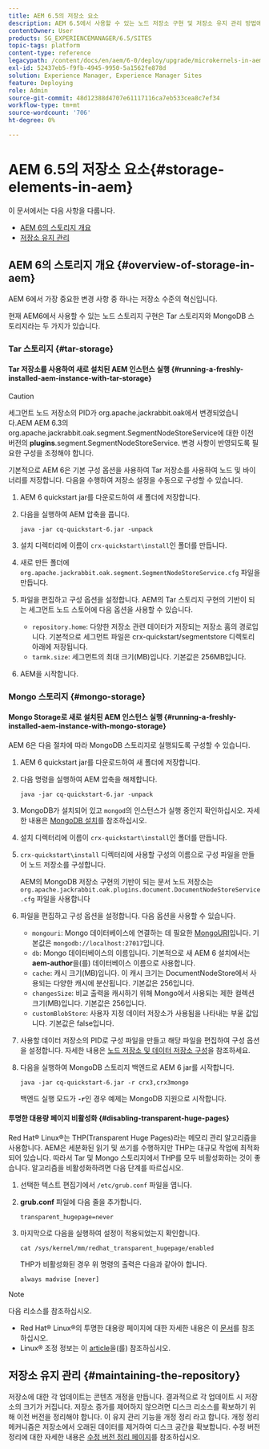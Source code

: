 ```yaml
---
title: AEM 6.5의 저장소 요소
description: AEM 6.5에서 사용할 수 있는 노드 저장소 구현 및 저장소 유지 관리 방법에 대해 알아봅니다.
contentOwner: User
products: SG_EXPERIENCEMANAGER/6.5/SITES
topic-tags: platform
content-type: reference
legacypath: /content/docs/en/aem/6-0/deploy/upgrade/microkernels-in-aem-6-0
exl-id: 52437eb5-f9fb-4945-9950-5a1562fe878d
solution: Experience Manager, Experience Manager Sites
feature: Deploying
role: Admin
source-git-commit: 48d12388d4707e61117116ca7eb533cea8c7ef34
workflow-type: tm+mt
source-wordcount: '706'
ht-degree: 0%

---
```


# AEM 6.5의 저장소 요소{#storage-elements-in-aem}

이 문서에서는 다음 사항을 다룹니다.

* [AEM 6의 스토리지 개요](/help/sites-deploying/storage-elements-in-aem-6.md#overview-of-storage-in-aem)
* [저장소 유지 관리](/help/sites-deploying/storage-elements-in-aem-6.md#maintaining-the-repository)

## AEM 6의 스토리지 개요 {#overview-of-storage-in-aem}

AEM 6에서 가장 중요한 변경 사항 중 하나는 저장소 수준의 혁신입니다.

현재 AEM6에서 사용할 수 있는 노드 스토리지 구현은 Tar 스토리지와 MongoDB 스토리지라는 두 가지가 있습니다.

### Tar 스토리지 {#tar-storage}

#### Tar 저장소를 사용하여 새로 설치된 AEM 인스턴스 실행 {#running-a-freshly-installed-aem-instance-with-tar-storage}

>[!CAUTION]
>
>세그먼트 노드 저장소의 PID가 org.apache.jackrabbit.oak에서 변경되었습니다.AEM AEM 6.3의 org.apache.jackrabbit.oak.segment.SegmentNodeStoreService에 대한 이전 버전의 **plugins**.segment.SegmentNodeStoreService. 변경 사항이 반영되도록 필요한 구성을 조정해야 합니다.

기본적으로 AEM 6은 기본 구성 옵션을 사용하여 Tar 저장소를 사용하여 노드 및 바이너리를 저장합니다. 다음을 수행하여 저장소 설정을 수동으로 구성할 수 있습니다.

1. AEM 6 quickstart jar를 다운로드하여 새 폴더에 저장합니다.
1. 다음을 실행하여 AEM 압축을 풉니다.

   `java -jar cq-quickstart-6.jar -unpack`

1. 설치 디렉터리에 이름이 `crx-quickstart\install`인 폴더를 만듭니다.

1. 새로 만든 폴더에 `org.apache.jackrabbit.oak.segment.SegmentNodeStoreService.cfg` 파일을 만듭니다.

1. 파일을 편집하고 구성 옵션을 설정합니다. AEM의 Tar 스토리지 구현의 기반이 되는 세그먼트 노드 스토어에 다음 옵션을 사용할 수 있습니다.

   * `repository.home`: 다양한 저장소 관련 데이터가 저장되는 저장소 홈의 경로입니다. 기본적으로 세그먼트 파일은 crx-quickstart/segmentstore 디렉토리 아래에 저장됩니다.
   * `tarmk.size`: 세그먼트의 최대 크기(MB)입니다. 기본값은 256MB입니다.

1. AEM을 시작합니다.

### Mongo 스토리지 {#mongo-storage}

#### Mongo Storage로 새로 설치된 AEM 인스턴스 실행 {#running-a-freshly-installed-aem-instance-with-mongo-storage}

AEM 6은 다음 절차에 따라 MongoDB 스토리지로 실행되도록 구성할 수 있습니다.

1. AEM 6 quickstart jar를 다운로드하여 새 폴더에 저장합니다.
1. 다음 명령을 실행하여 AEM 압축을 해제합니다.

   `java -jar cq-quickstart-6.jar -unpack`

1. MongoDB가 설치되어 있고 `mongod`의 인스턴스가 실행 중인지 확인하십시오. 자세한 내용은 [MongoDB 설치](https://docs.mongodb.org/manual/installation/)를 참조하십시오.
1. 설치 디렉터리에 이름이 `crx-quickstart\install`인 폴더를 만듭니다.
1. `crx-quickstart\install` 디렉터리에 사용할 구성의 이름으로 구성 파일을 만들어 노드 저장소를 구성합니다.

   AEM의 MongoDB 저장소 구현의 기반이 되는 문서 노드 저장소는 `org.apache.jackrabbit.oak.plugins.document.DocumentNodeStoreService.cfg` 파일을 사용합니다

1. 파일을 편집하고 구성 옵션을 설정합니다. 다음 옵션을 사용할 수 있습니다.

   * `mongouri`: Mongo 데이터베이스에 연결하는 데 필요한 [MongoURI](https://docs.mongodb.org/manual/reference/connection-string/)입니다. 기본값은 `mongodb://localhost:27017`입니다.
   * `db`: Mongo 데이터베이스의 이름입니다. 기본적으로 새 AEM 6 설치에서는 **aem-author**&#x200B;을(를) 데이터베이스 이름으로 사용합니다.
   * `cache`: 캐시 크기(MB)입니다. 이 캐시 크기는 DocumentNodeStore에서 사용되는 다양한 캐시에 분산됩니다. 기본값은 256입니다.
   * `changesSize`: 비교 출력을 캐시하기 위해 Mongo에서 사용되는 제한 컬렉션 크기(MB)입니다. 기본값은 256입니다.
   * `customBlobStore`: 사용자 지정 데이터 저장소가 사용됨을 나타내는 부울 값입니다. 기본값은 false입니다.

1. 사용할 데이터 저장소의 PID로 구성 파일을 만들고 해당 파일을 편집하여 구성 옵션을 설정합니다. 자세한 내용은 [노드 저장소 및 데이터 저장소 구성](/help/sites-deploying/data-store-config.md)을 참조하세요.

1. 다음을 실행하여 MongoDB 스토리지 백엔드로 AEM 6 jar를 시작합니다.

   ```shell
   java -jar cq-quickstart-6.jar -r crx3,crx3mongo
   ```

   백엔드 실행 모드가 **`-r`**&#x200B;인 경우 예제는 MongoDB 지원으로 시작합니다.

#### 투명한 대용량 페이지 비활성화 {#disabling-transparent-huge-pages}

Red Hat® Linux®는 THP(Transparent Huge Pages)라는 메모리 관리 알고리즘을 사용합니다. AEM은 세분화된 읽기 및 쓰기를 수행하지만 THP는 대규모 작업에 최적화되어 있습니다. 따라서 Tar 및 Mongo 스토리지에서 THP를 모두 비활성화하는 것이 좋습니다. 알고리즘을 비활성화하려면 다음 단계를 따르십시오.

1. 선택한 텍스트 편집기에서 `/etc/grub.conf` 파일을 엽니다.
1. **grub.conf** 파일에 다음 줄을 추가합니다.

   ```
   transparent_hugepage=never
   ```

1. 마지막으로 다음을 실행하여 설정이 적용되었는지 확인합니다.

   ```
   cat /sys/kernel/mm/redhat_transparent_hugepage/enabled
   ```

   THP가 비활성화된 경우 위 명령의 출력은 다음과 같아야 합니다.

   ```
   always madvise [never]
   ```

>[!NOTE]
>
>다음 리소스를 참조하십시오.
>
>* Red Hat® Linux®의 투명한 대용량 페이지에 대한 자세한 내용은 이 [문서](https://access.redhat.com/solutions/46111)를 참조하십시오.
>* Linux® 조정 정보는 이 [article](https://experienceleague.adobe.com/docs/experience-manager-65/deploying/configuring/configuring-performance.html)을(를) 참조하십시오.
>

## 저장소 유지 관리 {#maintaining-the-repository}

저장소에 대한 각 업데이트는 콘텐츠 개정을 만듭니다. 결과적으로 각 업데이트 시 저장소의 크기가 커집니다. 저장소 증가를 제어하지 않으려면 디스크 리소스를 확보하기 위해 이전 버전을 정리해야 합니다. 이 유지 관리 기능을 개정 정리 라고 합니다. 개정 정리 메커니즘은 저장소에서 오래된 데이터를 제거하여 디스크 공간을 확보합니다. 수정 버전 정리에 대한 자세한 내용은 [수정 버전 정리 페이지](/help/sites-deploying/revision-cleanup.md)를 참조하십시오.
